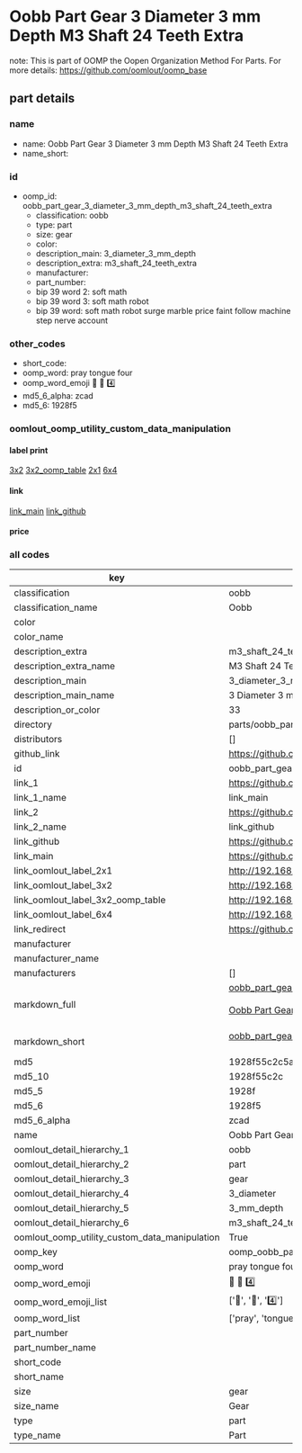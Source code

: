 # Oobb Part Gear 3 Diameter 3 mm Depth M3 Shaft 24 Teeth Extra  

note: This is part of OOMP the Oopen Organization Method For Parts. For more details: https://github.com/oomlout/oomp_base

##  part details
  







### name
* name: Oobb Part Gear 3 Diameter 3 mm Depth M3 Shaft 24 Teeth Extra
* name_short: 
### id
* oomp_id: oobb_part_gear_3_diameter_3_mm_depth_m3_shaft_24_teeth_extra
  * classification: oobb
  * type: part
  * size: gear
  * color: 
  * description_main: 3_diameter_3_mm_depth
  * description_extra: m3_shaft_24_teeth_extra
  * manufacturer: 
  * part_number: 
  * bip 39 word 2: soft math
  * bip 39 word 3: soft math robot
  * bip 39 word: soft math robot surge marble price faint follow machine step nerve account

### other_codes
* short_code: 
* oomp_word: pray tongue four
* oomp_word_emoji :pray: :tongue: :four:
* md5_6_alpha: zcad
* md5_6: 1928f5






### oomlout_oomp_utility_custom_data_manipulation
#### label print
[3x2](http://192.168.1.245:1112/?label=oomp%20zcad)
[3x2_oomp_table](http://192.168.1.108:1112/?label=oomp%20zcad)
[2x1](http://192.168.1.242:1112/?label=oomp%20zcad)
[6x4](http://192.168.1.55:1112/?label=oomp%20zcad)    

#### link

[link_main](https://github.com/oomlout/oomlout_oomp_version_1_messy/tree/main/parts/oobb_part_gear_3_diameter_3_mm_depth_m3_shaft_24_teeth_extra) [link_github](https://github.com/oomlout/oomlout_oomp_version_1_messy/tree/main/parts/oobb_part_gear_3_diameter_3_mm_depth_m3_shaft_24_teeth_extra)                             

#### price







### all codes 
| key | value |  
| --- | --- |  
| classification | oobb |  
| classification_name | Oobb |  
| color |  |  
| color_name |  |  
| description_extra | m3_shaft_24_teeth_extra |  
| description_extra_name | M3 Shaft 24 Teeth Extra |  
| description_main | 3_diameter_3_mm_depth |  
| description_main_name | 3 Diameter 3 mm Depth |  
| description_or_color | 33 |  
| directory | parts/oobb_part_gear_3_diameter_3_mm_depth_m3_shaft_24_teeth_extra |  
| distributors | [] |  
| github_link | https://github.com/oomlout/oomlout_oomp_part_src/tree/main/parts/oobb_part_gear_3_diameter_3_mm_depth_m3_shaft_24_teeth_extra |  
| id | oobb_part_gear_3_diameter_3_mm_depth_m3_shaft_24_teeth_extra |  
| link_1 | https://github.com/oomlout/oomlout_oomp_version_1_messy/tree/main/parts/oobb_part_gear_3_diameter_3_mm_depth_m3_shaft_24_teeth_extra |  
| link_1_name | link_main |  
| link_2 | https://github.com/oomlout/oomlout_oomp_version_1_messy/tree/main/parts/oobb_part_gear_3_diameter_3_mm_depth_m3_shaft_24_teeth_extra |  
| link_2_name | link_github |  
| link_github | https://github.com/oomlout/oomlout_oomp_version_1_messy/tree/main/parts/oobb_part_gear_3_diameter_3_mm_depth_m3_shaft_24_teeth_extra |  
| link_main | https://github.com/oomlout/oomlout_oomp_version_1_messy/tree/main/parts/oobb_part_gear_3_diameter_3_mm_depth_m3_shaft_24_teeth_extra |  
| link_oomlout_label_2x1 | http://192.168.1.242:1112/?label=oomp%20zcad |  
| link_oomlout_label_3x2 | http://192.168.1.245:1112/?label=oomp%20zcad |  
| link_oomlout_label_3x2_oomp_table | http://192.168.1.108:1112/?label=oomp%20zcad |  
| link_oomlout_label_6x4 | http://192.168.1.55:1112/?label=oomp%20zcad |  
| link_redirect | https://github.com/oomlout/oomlout_oomp_version_1_messy/tree/main/parts/oobb_part_gear_3_diameter_3_mm_depth_m3_shaft_24_teeth_extra |  
| manufacturer |  |  
| manufacturer_name |  |  
| manufacturers | [] |  
| markdown_full | [oobb_part_gear_3_diameter_3_mm_depth_m3_shaft_24_teeth_extra](none)<br>[](none)<br>[Oobb Part Gear 3 Diameter 3 Mm Depth M3 Shaft 24 Teeth Extra](none)<br><br> |  
| markdown_short | [oobb_part_gear_3_diameter_3_mm_depth_m3_shaft_24_teeth_extra](none)<br><br> |  
| md5 | 1928f55c2c5aaa3ea9c3dda576624672 |  
| md5_10 | 1928f55c2c |  
| md5_5 | 1928f |  
| md5_6 | 1928f5 |  
| md5_6_alpha | zcad |  
| name | Oobb Part Gear 3 Diameter 3 mm Depth M3 Shaft 24 Teeth Extra |  
| oomlout_detail_hierarchy_1 | oobb |  
| oomlout_detail_hierarchy_2 | part |  
| oomlout_detail_hierarchy_3 | gear |  
| oomlout_detail_hierarchy_4 | 3_diameter |  
| oomlout_detail_hierarchy_5 | 3_mm_depth |  
| oomlout_detail_hierarchy_6 | m3_shaft_24_teeth_extra |  
| oomlout_oomp_utility_custom_data_manipulation | True |  
| oomp_key | oomp_oobb_part_gear_3_diameter_3_mm_depth_m3_shaft_24_teeth_extra |  
| oomp_word | pray tongue four |  
| oomp_word_emoji | :pray: :tongue: :four: |  
| oomp_word_emoji_list | [':pray:', ':tongue:', ':four:'] |  
| oomp_word_list | ['pray', 'tongue', 'four'] |  
| part_number |  |  
| part_number_name |  |  
| short_code |  |  
| short_name |  |  
| size | gear |  
| size_name | Gear |  
| type | part |  
| type_name | Part |  
